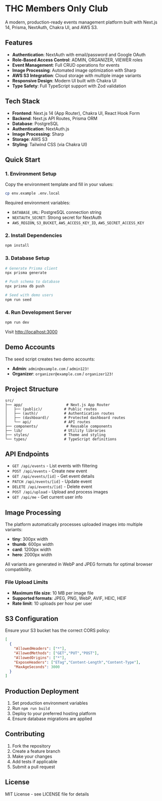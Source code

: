 # THC Members Only Club

A modern, production-ready events management platform built with Next.js 14, Prisma, NextAuth, Chakra UI, and AWS S3.

## Features

- **Authentication**: NextAuth with email/password and Google OAuth
- **Role-Based Access Control**: ADMIN, ORGANIZER, VIEWER roles
- **Event Management**: Full CRUD operations for events
- **Image Processing**: Automated image optimization with Sharp
- **AWS S3 Integration**: Cloud storage with multiple image variants
- **Responsive Design**: Modern UI built with Chakra UI
- **Type Safety**: Full TypeScript support with Zod validation

## Tech Stack

- **Frontend**: Next.js 14 (App Router), Chakra UI, React Hook Form
- **Backend**: Next.js API Routes, Prisma ORM
- **Database**: PostgreSQL
- **Authentication**: NextAuth.js
- **Image Processing**: Sharp
- **Storage**: AWS S3
- **Styling**: Tailwind CSS (via Chakra UI)

## Quick Start

### 1. Environment Setup

Copy the environment template and fill in your values:

```bash
cp env.example .env.local
```

Required environment variables:
- `DATABASE_URL`: PostgreSQL connection string
- `NEXTAUTH_SECRET`: Strong secret for NextAuth
- `AWS_REGION`, `S3_BUCKET`, `AWS_ACCESS_KEY_ID`, `AWS_SECRET_ACCESS_KEY`

### 2. Install Dependencies

```bash
npm install
```

### 3. Database Setup

```bash
# Generate Prisma client
npx prisma generate

# Push schema to database
npx prisma db push

# Seed with demo users
npm run seed
```

### 4. Run Development Server

```bash
npm run dev
```

Visit [http://localhost:3000](http://localhost:3000)

## Demo Accounts

The seed script creates two demo accounts:

- **Admin**: `admin@example.com` / `admin123!`
- **Organizer**: `organizer@example.com` / `organizer123!`

## Project Structure

```
src/
├── app/                    # Next.js App Router
│   ├── (public)/          # Public routes
│   ├── (auth)/            # Authentication routes
│   ├── (dashboard)/       # Protected dashboard routes
│   └── api/               # API routes
├── components/             # Reusable components
├── lib/                   # Utility libraries
├── styles/                # Theme and styling
└── types/                 # TypeScript definitions
```

## API Endpoints

- `GET /api/events` - List events with filtering
- `POST /api/events` - Create new event
- `GET /api/events/[id]` - Get event details
- `PATCH /api/events/[id]` - Update event
- `DELETE /api/events/[id]` - Delete event
- `POST /api/upload` - Upload and process images
- `GET /api/me` - Get current user info

## Image Processing

The platform automatically processes uploaded images into multiple variants:
- **tiny**: 300px width
- **thumb**: 600px width  
- **card**: 1200px width
- **hero**: 2000px width

All variants are generated in WebP and JPEG formats for optimal browser compatibility.

### File Upload Limits
- **Maximum file size**: 10 MB per image file
- **Supported formats**: JPEG, PNG, WebP, AVIF, HEIC, HEIF
- **Rate limit**: 10 uploads per hour per user

## S3 Configuration

Ensure your S3 bucket has the correct CORS policy:

```json
[
  {
    "AllowedHeaders": ["*"],
    "AllowedMethods": ["GET","PUT","POST"],
    "AllowedOrigins": ["*"],
    "ExposeHeaders": ["ETag","Content-Length","Content-Type"],
    "MaxAgeSeconds": 3000
  }
]
```

## Production Deployment

1. Set production environment variables
2. Run `npm run build`
3. Deploy to your preferred hosting platform
4. Ensure database migrations are applied

## Contributing

1. Fork the repository
2. Create a feature branch
3. Make your changes
4. Add tests if applicable
5. Submit a pull request

## License

MIT License - see LICENSE file for details
